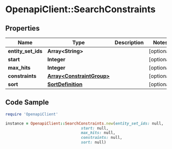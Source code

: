 # OpenapiClient::SearchConstraints

## Properties

Name | Type | Description | Notes
------------ | ------------- | ------------- | -------------
**entity_set_ids** | **Array&lt;String&gt;** |  | [optional] 
**start** | **Integer** |  | [optional] 
**max_hits** | **Integer** |  | [optional] 
**constraints** | [**Array&lt;ConstraintGroup&gt;**](ConstraintGroup.md) |  | [optional] 
**sort** | [**SortDefinition**](SortDefinition.md) |  | [optional] 

## Code Sample

```ruby
require 'OpenapiClient'

instance = OpenapiClient::SearchConstraints.new(entity_set_ids: null,
                                 start: null,
                                 max_hits: null,
                                 constraints: null,
                                 sort: null)
```


